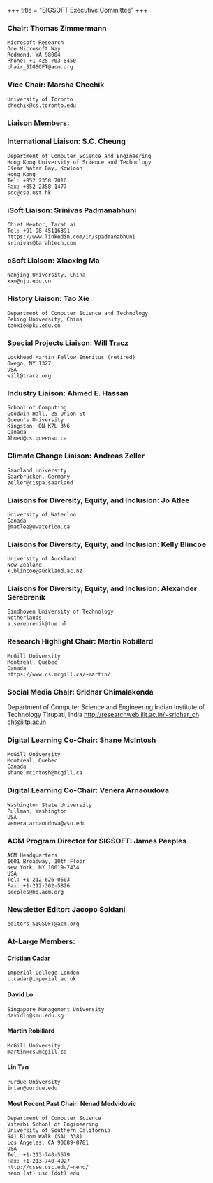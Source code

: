 +++
title = "SIGSOFT Executive Committee"
+++

### Chair: Thomas Zimmermann

    Microsoft Research
    One Microsoft Way
    Redmond, WA 98004
    Phone: +1-425-703-8450
    chair_SIGSOFT@acm.org 

### Vice Chair: Marsha Chechik

    University of Toronto
    chechik@cs.toronto.edu 

### Liaison Members:

### International Liaison: S.C. Cheung

    Department of Computer Science and Engineering
    Hong Kong University of Science and Technology
    Clear Water Bay, Kowloon
    Hong Kong
    Tel: +852 2358 7016
    Fax: +852 2358 1477
    scc@cse.ust.hk 

### iSoft Liaison: Srinivas Padmanabhuni

    Chief Mentor, Tarah.ai
    Tel: +91 98 45116391
    https://www.linkedin.com/in/spadmanabhuni
    srinivas@tarahtech.com 

### cSoft Liaison: Xiaoxing Ma

    Nanjing University, China
    xxm@nju.edu.cn 

### History Liaison: Tao Xie

    Department of Computer Science and Technology
    Peking University, China
    taoxie@pku.edu.cn 

### Special Projects Liaison: Will Tracz

    Lockheed Martin Fellow Emeritus (retired)
    Owego, NY 1327
    USA
    will@tracz.org 

### Industry Liaison: Ahmed E. Hassan

    School of Computing
    Goodwin Hall, 25 Union St
    Queen's University
    Kingston, ON K7L 3N6
    Canada
    Ahmed@cs.queensu.ca 

### Climate Change Liaison: Andreas Zeller

    Saarland University
    Saarbrücken, Germany
    zeller@cispa.saarland 

### Liaisons for Diversity, Equity, and Inclusion: Jo Atlee

    University of Waterloo
    Canada
    jmatlee@uwaterloo.ca 

### Liaisons for Diversity, Equity, and Inclusion: Kelly Blincoe

    University of Auckland
    New Zealand
    k.blincoe@auckland.ac.nz 

### Liaisons for Diversity, Equity, and Inclusion: Alexander Serebrenik

    Eindhoven University of Technology
    Netherlands
    a.serebrenik@tue.nl 

### Research Highlight Chair: Martin Robillard

    McGill University
    Montreal, Quebec
    Canada
    https://www.cs.mcgill.ca/~martin/ 

### Social Media Chair: Sridhar Chimalakonda

Department of Computer Science and Engineering
Indian Institute of Technology
Tirupati, India
http://researchweb.iiit.ac.in/~sridhar_ch
ch@iiitp.ac.in

### Digital Learning Co-Chair: Shane McIntosh

    McGill University
    Montreal, Quebec
    Canada
    shane.mcintosh@mcgill.ca 

### Digital Learning Co-Chair: Venera Arnaoudova

    Washington State University
    Pullman, Washington
    USA
    venera.arnaoudova@wsu.edu 

	
### ACM Program Director for SIGSOFT: James Peeples

    ACM Headquarters
    1601 Broadway, 10th Floor
    New York, NY 10019-7434
    USA
    Tel: +1-212-626-0603
    Fax: +1-212-302-5826
    peeples@hq.acm.org 

### Newsletter Editor: Jacopo Soldani

    editors_SIGSOFT@acm.org 

### At-Large Members:
#### Cristian Cadar

    Imperial College London
    c.cadar@imperial.ac.uk 

#### David Lo

    Singapore Management University
    davidlo@smu.edu.sg 

#### Martin Robillard

    McGill University
    martin@cs.mcgill.ca 

#### Lin Tan

    Purdue University
    intan@purdue.edu 

#### Most Recent Past Chair: Nenad Medvidovic

    Department of Computer Science
    Viterbi School of Engineering
    University of Southern California
    941 Bloom Walk (SAL 338)
    Los Angeles, CA 90089-0781
    USA
    Tel: +1-213-740-5579
    Fax: +1-213-740-4927
    http://csse.usc.edu/~neno/
    neno (at) usc (dot) edu 